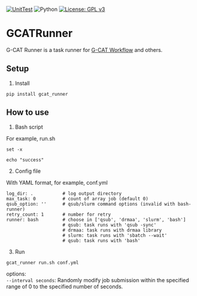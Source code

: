 [![UnitTest](https://github.com/ncc-gap/GCATRunner/actions/workflows/UnitTest.yml/badge.svg)](https://github.com/ncc-gap/GCATRunner/actions/workflows/UnitTest.yml)
![Python](https://img.shields.io/badge/python-3.7%20%7C%203.8%20%7C%203.9%20%7C%203.10-blue.svg)
[![License: GPL v3](https://img.shields.io/badge/License-GPL%20v3-blue.svg)](https://www.gnu.org/licenses/gpl-3.0)

GCATRunner
===============
G-CAT Runner is a task runner for [G-CAT Workflow](https://github.com/ncc-gap/GCATWorkflow) and others.

## Setup

1. Install

```
pip install gcat_runner
```

## How to use

1. Bash script

For example, run.sh
```
set -x

echo "success"
```

2. Config file

With YAML format, for example, conf.yml
```
log_dir: .           # log output directory
max_task: 0          # count of array job (default 0)
qsub_option: ''      # qsub/slurm command options (invalid with bash-runner)
retry_count: 1       # number for retry 
runner: bash         # choose in ['qsub', 'drmaa', 'slurm', 'bash']
                     # qsub: task runs with 'qsub -sync'
                     # drmaa: task runs with drmaa library
                     # slurm: task runs with 'sbatch --wait'
                     # qsub: task runs with 'bash'
```

3. Run

```
gcat_runner run.sh conf.yml
```

options:  
  `--interval seconds`: Randomly modify job submission within the specified range of 0 to the specified number of seconds.
